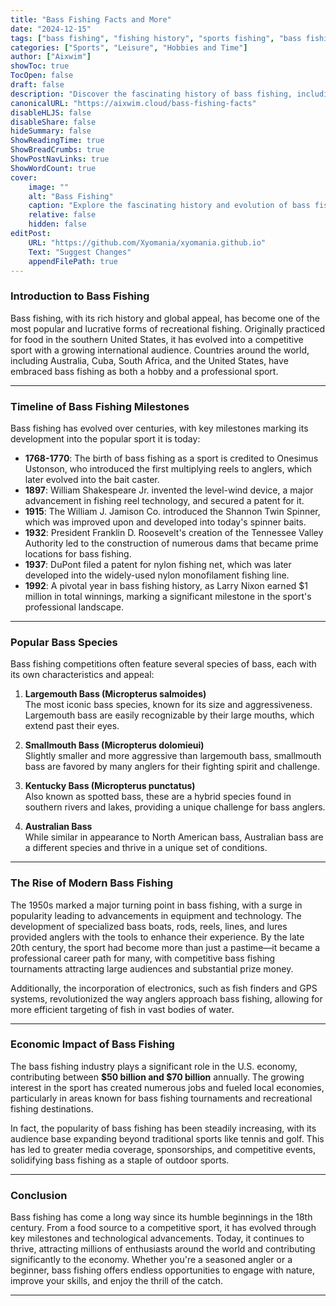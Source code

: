```yaml
---
title: "Bass Fishing Facts and More"
date: "2024-12-15"
tags: ["bass fishing", "fishing history", "sports fishing", "bass fishing facts", "outdoor sports"]
categories: ["Sports", "Leisure", "Hobbies and Time"]
author: ["Aixwim"]
showToc: true
TocOpen: false
draft: false
description: "Discover the fascinating history of bass fishing, including important milestones, popular bass species, and the industry's growth."
canonicalURL: "https://aixwim.cloud/bass-fishing-facts"
disableHLJS: false
disableShare: false
hideSummary: false
ShowReadingTime: true
ShowBreadCrumbs: true
ShowPostNavLinks: true
ShowWordCount: true
cover:
    image: ""
    alt: "Bass Fishing"
    caption: "Explore the fascinating history and evolution of bass fishing."
    relative: false
    hidden: false
editPost:
    URL: "https://github.com/Xyomania/xyomania.github.io"
    Text: "Suggest Changes"
    appendFilePath: true
---
```


### Introduction to Bass Fishing

Bass fishing, with its rich history and global appeal, has become one of the most popular and lucrative forms of recreational fishing. Originally practiced for food in the southern United States, it has evolved into a competitive sport with a growing international audience. Countries around the world, including Australia, Cuba, South Africa, and the United States, have embraced bass fishing as both a hobby and a professional sport.

---

### Timeline of Bass Fishing Milestones

Bass fishing has evolved over centuries, with key milestones marking its development into the popular sport it is today:

- **1768-1770**: The birth of bass fishing as a sport is credited to Onesimus Ustonson, who introduced the first multiplying reels to anglers, which later evolved into the bait caster.
- **1897**: William Shakespeare Jr. invented the level-wind device, a major advancement in fishing reel technology, and secured a patent for it.
- **1915**: The William J. Jamison Co. introduced the Shannon Twin Spinner, which was improved upon and developed into today's spinner baits.
- **1932**: President Franklin D. Roosevelt's creation of the Tennessee Valley Authority led to the construction of numerous dams that became prime locations for bass fishing.
- **1937**: DuPont filed a patent for nylon fishing net, which was later developed into the widely-used nylon monofilament fishing line.
- **1992**: A pivotal year in bass fishing history, as Larry Nixon earned $1 million in total winnings, marking a significant milestone in the sport's professional landscape.

---

### Popular Bass Species

Bass fishing competitions often feature several species of bass, each with its own characteristics and appeal:

1. **Largemouth Bass (Micropterus salmoides)**  
   The most iconic bass species, known for its size and aggressiveness. Largemouth bass are easily recognizable by their large mouths, which extend past their eyes.
   
2. **Smallmouth Bass (Micropterus dolomieui)**  
   Slightly smaller and more aggressive than largemouth bass, smallmouth bass are favored by many anglers for their fighting spirit and challenge.

3. **Kentucky Bass (Micropterus punctatus)**  
   Also known as spotted bass, these are a hybrid species found in southern rivers and lakes, providing a unique challenge for bass anglers.

4. **Australian Bass**  
   While similar in appearance to North American bass, Australian bass are a different species and thrive in a unique set of conditions.

---

### The Rise of Modern Bass Fishing

The 1950s marked a major turning point in bass fishing, with a surge in popularity leading to advancements in equipment and technology. The development of specialized bass boats, rods, reels, lines, and lures provided anglers with the tools to enhance their experience. By the late 20th century, the sport had become more than just a pastime—it became a professional career path for many, with competitive bass fishing tournaments attracting large audiences and substantial prize money.

Additionally, the incorporation of electronics, such as fish finders and GPS systems, revolutionized the way anglers approach bass fishing, allowing for more efficient targeting of fish in vast bodies of water.

---

### Economic Impact of Bass Fishing

The bass fishing industry plays a significant role in the U.S. economy, contributing between **$50 billion and $70 billion** annually. The growing interest in the sport has created numerous jobs and fueled local economies, particularly in areas known for bass fishing tournaments and recreational fishing destinations.

In fact, the popularity of bass fishing has been steadily increasing, with its audience base expanding beyond traditional sports like tennis and golf. This has led to greater media coverage, sponsorships, and competitive events, solidifying bass fishing as a staple of outdoor sports.

---

### Conclusion

Bass fishing has come a long way since its humble beginnings in the 18th century. From a food source to a competitive sport, it has evolved through key milestones and technological advancements. Today, it continues to thrive, attracting millions of enthusiasts around the world and contributing significantly to the economy. Whether you're a seasoned angler or a beginner, bass fishing offers endless opportunities to engage with nature, improve your skills, and enjoy the thrill of the catch.

---

